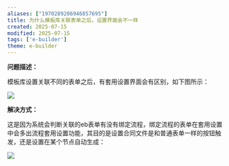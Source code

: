 ```yaml
---
aliases: ["1970289206946857695"]
title: 为什么模板库关联表单之后，设置界面会不一样
created: 2025-07-15
modified: 2025-07-15
tags: ['e-builder']
theme: e-builder
---
```


**问题描述：**

模板库设置关联不同的表单之后，有套用设置界面会有区别，如下图所示：

![](eb00ccd359f330cd881bcd14a34da86f.jpg)

**解决方式：**

这是因为系统会判断关联的eb表单有没有绑定流程，绑定流程的表单在套用设置中会多出流程套用设置功能，其目的是设置合同文件是和普通表单一样的按钮触发，还是设置在某个节点自动生成：

![](0c44150af5ff7d7354ea2dfb2f30be4e.jpg)